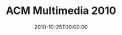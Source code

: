 ---
acronym: ACM-MM-2010
date: '2010-10-25T00:00:00'
ext_url: http://www.acmmm10.org/
location: Firenze, Italy
submission_date: '2010-03-21T00:00:00'
title: ACM Multimedia 2010
---